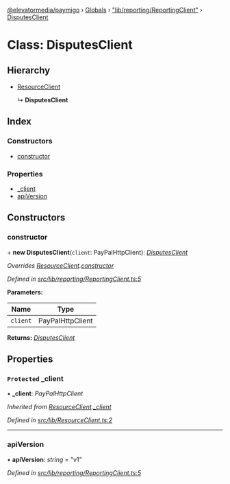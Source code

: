 [@elevatormedia/paymigo](../README.md) › [Globals](../globals.md) › ["lib/reporting/ReportingClient"](../modules/_lib_reporting_reportingclient_.md) › [DisputesClient](_lib_reporting_reportingclient_.disputesclient.md)

# Class: DisputesClient

## Hierarchy

-   [ResourceClient](_lib_resourceclient_.resourceclient.md)

    ↳ **DisputesClient**

## Index

### Constructors

-   [constructor](_lib_reporting_reportingclient_.disputesclient.md#constructor)

### Properties

-   [\_client](_lib_reporting_reportingclient_.disputesclient.md#protected-_client)
-   [apiVersion](_lib_reporting_reportingclient_.disputesclient.md#apiversion)

## Constructors

### constructor

\+ **new DisputesClient**(`client`: PayPalHttpClient): _[DisputesClient](_lib_reporting_reportingclient_.disputesclient.md)_

_Overrides [ResourceClient](_lib_resourceclient_.resourceclient.md).[constructor](_lib_resourceclient_.resourceclient.md#constructor)_

_Defined in [src/lib/reporting/ReportingClient.ts:5](https://github.com/ELEVATORmedia/paymigo/blob/846a5f9/src/lib/reporting/ReportingClient.ts#L5)_

**Parameters:**

| Name     | Type             |
| -------- | ---------------- |
| `client` | PayPalHttpClient |

**Returns:** _[DisputesClient](_lib_reporting_reportingclient_.disputesclient.md)_

## Properties

### `Protected` \_client

• **\_client**: _PayPalHttpClient_

_Inherited from [ResourceClient](_lib_resourceclient_.resourceclient.md).[\_client](_lib_resourceclient_.resourceclient.md#protected-_client)_

_Defined in [src/lib/ResourceClient.ts:2](https://github.com/ELEVATORmedia/paymigo/blob/846a5f9/src/lib/ResourceClient.ts#L2)_

---

### apiVersion

• **apiVersion**: _string_ = "v1"

_Defined in [src/lib/reporting/ReportingClient.ts:5](https://github.com/ELEVATORmedia/paymigo/blob/846a5f9/src/lib/reporting/ReportingClient.ts#L5)_
